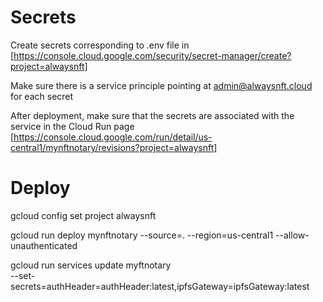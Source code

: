 # Secrets

Create secrets corresponding to .env file in [https://console.cloud.google.com/security/secret-manager/create?project=alwaysnft]

Make sure there is a service principle pointing at admin@alwaysnft.cloud for each secret

After deployment, make sure that the secrets are associated with the service in the Cloud Run page [https://console.cloud.google.com/run/detail/us-central1/mynftnotary/revisions?project=alwaysnft]

# Deploy
gcloud config set project alwaysnft

gcloud run deploy mynftnotary --source=. --region=us-central1 --allow-unauthenticated 

gcloud run services update myftnotary \
--set-secrets=authHeader=authHeader:latest,ipfsGateway=ipfsGateway:latest

 

